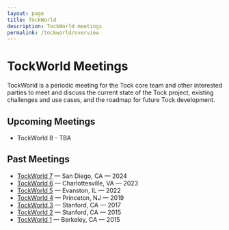 ```yaml
---
layout: page
title: TockWorld
description: TockWorld meetings
permalink: /tockworld/overview
---
```


# TockWorld Meetings

TockWorld is a periodic meeting for the Tock core team and other interested
parties to meet and discuss the current state of the Tock project, existing
challenges and use cases, and the roadmap for future Tock development.

## Upcoming Meetings

- TockWorld 8 - TBA

## Past Meetings

- [TockWorld 7](https://world.tockos.org/tockworld7/) — San Diego, CA — 2024
- [TockWorld 6](/tockworld6/agenda) — Charlottesville, VA — 2023
- [TockWorld 5](/tockworld5/agenda) — Evanston, IL — 2022
- [TockWorld 4](/tockworld4/agenda) — Princeton, NJ — 2019
- [TockWorld 3](/tockworld3/agenda) — Stanford, CA — 2017
- [TockWorld 2](/tockworld2/agenda) — Stanford, CA — 2015
- [TockWorld 1](/tockworld1/agenda) — Berkeley, CA — 2015
